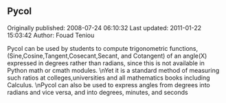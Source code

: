 ## Pycol

Originally published: 2008-07-24 06:10:32
Last updated: 2011-01-22 15:03:42
Author: Fouad Teniou

Pycol can be used by students to compute trigonometric functions,(Sine,Cosine,Tangent,Cosecant,Secant, and Cotangent) of an angle(X) expressed in degrees rather than radians, since this is not available in Python math or cmath modules.\nYet it is a standard method of measuring such ratios at colleges,universities and all mathematics books including Calculus.\nPycol can also be used to express angles from degrees into radians and vice versa, and into degrees, minutes, and seconds